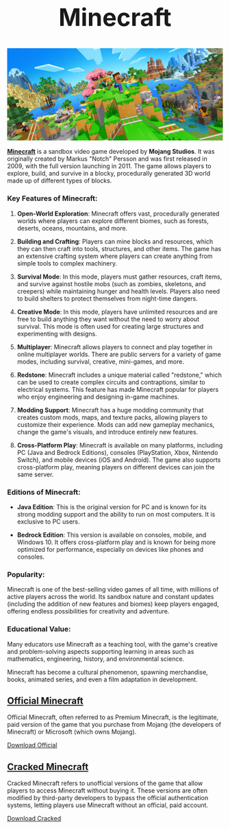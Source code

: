 # <center> <h1> Minecraft </h1></center>
![alt text](/Image/image.png)

[**Minecraft**](https://www.minecraft.net) is a sandbox video game developed by **Mojang Studios**. It was originally created by Markus "Notch" Persson and was first released in 2009, with the full version launching in 2011. The game allows players to explore, build, and survive in a blocky, procedurally generated 3D world made up of different types of blocks.

### Key Features of Minecraft:

1. **Open-World Exploration**: Minecraft offers vast, procedurally generated worlds where players can explore different biomes, such as forests, deserts, oceans, mountains, and more.

2. **Building and Crafting**: Players can mine blocks and resources, which they can then craft into tools, structures, and other items. The game has an extensive crafting system where players can create anything from simple tools to complex machinery.

3. **Survival Mode**: In this mode, players must gather resources, craft items, and survive against hostile mobs (such as zombies, skeletons, and creepers) while maintaining hunger and health levels. Players also need to build shelters to protect themselves from night-time dangers.

4. **Creative Mode**: In this mode, players have unlimited resources and are free to build anything they want without the need to worry about survival. This mode is often used for creating large structures and experimenting with designs.

5. **Multiplayer**: Minecraft allows players to connect and play together in online multiplayer worlds. There are public servers for a variety of game modes, including survival, creative, mini-games, and more.

6. **Redstone**: Minecraft includes a unique material called "redstone," which can be used to create complex circuits and contraptions, similar to electrical systems. This feature has made Minecraft popular for players who enjoy engineering and designing in-game machines.

7. **Modding Support**: Minecraft has a huge modding community that creates custom mods, maps, and texture packs, allowing players to customize their experience. Mods can add new gameplay mechanics, change the game's visuals, and introduce entirely new features.

8. **Cross-Platform Play**: Minecraft is available on many platforms, including PC (Java and Bedrock Editions), consoles (PlayStation, Xbox, Nintendo Switch), and mobile devices (iOS and Android). The game also supports cross-platform play, meaning players on different devices can join the same server.

### Editions of Minecraft:
- **Java Edition**: This is the original version for PC and is known for its strong modding support and the ability to run on most computers. It is exclusive to PC users.
  
- **Bedrock Edition**: This version is available on consoles, mobile, and Windows 10. It offers cross-platform play and is known for being more optimized for performance, especially on devices like phones and consoles.

### Popularity:
Minecraft is one of the best-selling video games of all time, with millions of active players across the world. Its sandbox nature and constant updates (including the addition of new features and biomes) keep players engaged, offering endless possibilities for creativity and adventure.

### Educational Value:
Many educators use Minecraft as a teaching tool, with the game's creative and problem-solving aspects supporting learning in areas such as mathematics, engineering, history, and environmental science.

Minecraft has become a cultural phenomenon, spawning merchandise, books, animated series, and even a film adaptation in development.

## [Official Minecraft](official.md) 

Official Minecraft, often referred to as Premium Minecraft, is the legitimate, paid version of the game that you purchase from Mojang (the developers of Minecraft) or Microsoft (which owns Mojang).

[Download Official](official.md)


##  [Cracked Minecraft](Cracked.md)

Cracked Minecraft refers to unofficial versions of the game that allow players to access Minecraft without buying it. These versions are often modified by third-party developers to bypass the official authentication systems, letting players use Minecraft without an official, paid account.

[Download Cracked ](Cracked.md)